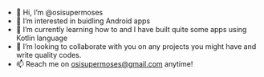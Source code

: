 - 👋 Hi, I’m @osisupermoses
- 👀 I’m interested in buidling Android apps
- 🌱 I’m currently learning how to and I have built quite some apps using Kotlin language
- 💞️ I’m looking to collaborate with you on any projects you might have and write quality codes.
- 📫 Reach me on osisupermoses@gmail.com anytime!

<!---
osisupermoses/osisupermoses is a ✨ special ✨ repository because its `README.md` (this file) appears on your GitHub profile.
You can click the Preview link to take a look at your changes.
--->
